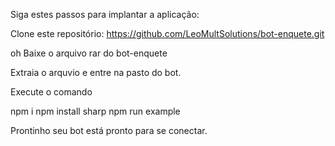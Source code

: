 Siga estes passos para implantar a aplicação:

Clone este repositório: https://github.com/LeoMultSolutions/bot-enquete.git

oh Baixe o arquivo rar do bot-enquete

Extraia o arquvio e entre na pasto do bot.

Execute o comando 

npm i
npm install sharp
npm run example 


Prontinho seu bot está pronto para se conectar. 



